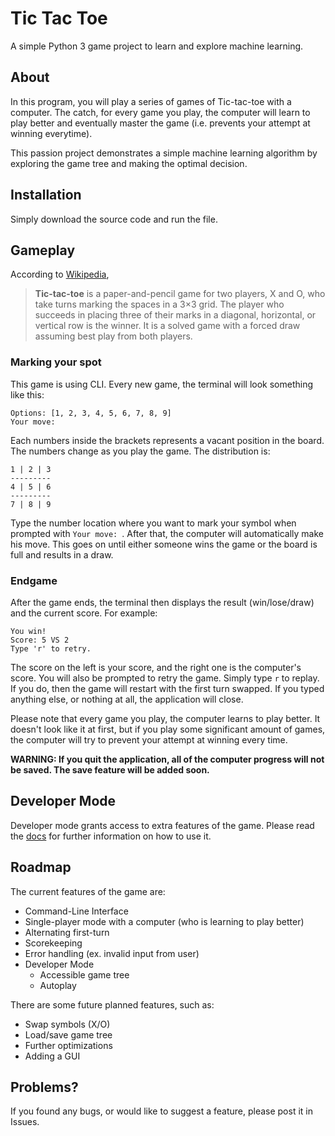 # Tic Tac Toe
A simple Python 3 game project to learn and explore machine learning.

## About
In this program, you will play a series of games of Tic-tac-toe with a computer. The catch, for every game you play, the computer will learn to play better and eventually master the game (i.e. prevents your attempt at winning everytime).

This passion project demonstrates a simple machine learning algorithm by exploring the game tree and making the optimal decision.

## Installation
Simply download the source code and run the file.

## Gameplay
According to [Wikipedia](https://en.wikipedia.org/wiki/Tic-tac-toe),
> **Tic-tac-toe** is a paper-and-pencil game for two players, X and O, who take turns marking the spaces in a 3×3 grid. The player who succeeds in placing three of their marks in a diagonal, horizontal, or vertical row is the winner. It is a solved game with a forced draw assuming best play from both players.

### **Marking your spot**
This game is using CLI. Every new game, the terminal will look something like this:
```
Options: [1, 2, 3, 4, 5, 6, 7, 8, 9]
Your move: 
```
Each numbers inside the brackets represents a vacant position in the board. The numbers change as you play the game. The distribution is:
```
1 | 2 | 3
---------
4 | 5 | 6
---------
7 | 8 | 9
```
Type the number location where you want to mark your symbol when prompted with `Your move: `. After that, the computer will automatically make his move. This goes on until either someone wins the game or the board is full and results in a draw.

### **Endgame**
After the game ends, the terminal then displays the result (win/lose/draw) and the current score. For example:
```
You win!
Score: 5 VS 2
Type 'r' to retry.

```
The score on the left is your score, and the right one is the computer's score. You will also be prompted to retry the game. Simply type `r` to replay. If you do, then the game will restart with the first turn swapped. If you typed anything else, or nothing at all, the application will close.

Please note that every game you play, the computer learns to play better. It doesn't look like it at first, but if you play some significant amount of games, the computer will try to prevent your attempt at winning every time.

**WARNING: If you quit the application, all of the computer progress will not be saved. The save feature will be added soon.**

## Developer Mode
Developer mode grants access to extra features of the game. Please read the [docs](docs/devmode.md) for further information on how to use it.

## Roadmap
The current features of the game are:

- Command-Line Interface
- Single-player mode with a computer (who is learning to play better)
- Alternating first-turn
- Scorekeeping
- Error handling (ex. invalid input from user)
- Developer Mode
  - Accessible game tree
  - Autoplay

There are some future planned features, such as:

- Swap symbols (X/O)
- Load/save game tree
- Further optimizations
- Adding a GUI

## Problems?
If you found any bugs, or would like to suggest a feature, please post it in Issues.